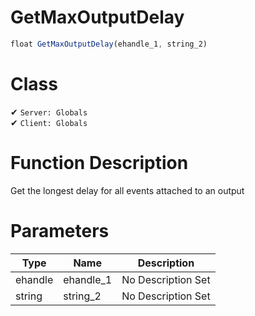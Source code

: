 # GetMaxOutputDelay
```js
float GetMaxOutputDelay(ehandle_1, string_2)
```
# Class
✔ `Server: Globals`  
✔ `Client: Globals`  

# Function Description
Get the longest delay for all events attached to an output
# Parameters
Type|Name|Description
--|--|--
ehandle|ehandle_1|No Description Set
string|string_2|No Description Set
